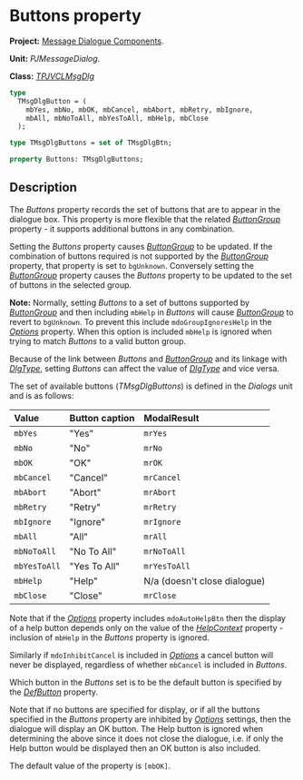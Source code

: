 # Buttons property

**Project:** [Message Dialogue Components](../API.md).

**Unit:** _PJMessageDialog_.

**Class:** _[TPJVCLMsgDlg](./TPJVCLMsgDlg.md)_

```pascal
type
  TMsgDlgButton = (
    mbYes, mbNo, mbOK, mbCancel, mbAbort, mbRetry, mbIgnore,
    mbAll, mbNoToAll, mbYesToAll, mbHelp, mbClose
  );

type TMsgDlgButtons = set of TMsgDlgBtn;

property Buttons: TMsgDlgButtons;
```

## Description

The _Buttons_ property records the set of buttons that are to appear in the dialogue box. This property is more flexible that the related _[ButtonGroup](./TPJVCLMsgDlg-ButtonGroup.md)_ property - it supports additional buttons in any combination.

Setting the _Buttons_ property causes _[ButtonGroup](./TPJVCLMsgDlg-ButtonGroup.md)_ to be updated. If the combination of buttons required is not supported by the _[ButtonGroup](./TPJVCLMsgDlg-ButtonGroup.md)_ property, that property is set to `bgUnknown`. Conversely setting the _[ButtonGroup](./TPJVCLMsgDlg-ButtonGroup.md)_ property causes the _Buttons_ property to be updated to the set of buttons in the selected group.

**Note:** Normally, setting _Buttons_ to a set of buttons supported by _[ButtonGroup](./TPJVCLMsgDlg-ButtonGroup.md)_ and then including `mbHelp` in _Buttons_ will cause _[ButtonGroup](./TPJVCLMsgDlg-ButtonGroup.md)_ to revert to `bgUnknown`. To prevent this include `mdoGroupIgnoresHelp` in the _[Options](./TPJVCLMsgDlg-Options.md)_ property. When this option is included `mbHelp` is ignored when trying to match _Buttons_ to a valid button group.

Because of the link between _Buttons_ and _[ButtonGroup](./TPJVCLMsgDlg-ButtonGroup.md)_ and its linkage with _[DlgType](./TPJVCLMsgDlg-DlgType.md)_, setting _Buttons_ can affect the value of _[DlgType](./TPJVCLMsgDlg-DlgType.md)_ and vice versa.

The set of available buttons (_TMsgDlgButtons_) is defined in the _Dialogs_ unit and is as follows:

| Value | Button caption | ModalResult |
|:------|:---------------|:------------|
| `mbYes` | "Yes" | `mrYes` |
| `mbNo` | "No" | `mrNo` |
| `mbOK` | "OK" | `mrOK` |
| `mbCancel` | "Cancel" | `mrCancel` |
| `mbAbort` | "Abort" | `mrAbort` |
| `mbRetry` | "Retry" | `mrRetry` |
| `mbIgnore` | "Ignore" | `mrIgnore` |
| `mbAll` | "All" | `mrAll` |
| `mbNoToAll` | "No To All" | `mrNoToAll` |
| `mbYesToAll` | "Yes To All" | `mrYesToAll` |
| `mbHelp` | "Help" | N/a (doesn't close dialogue) |
| `mbClose` | "Close" | `mrClose` |

Note that if the _[Options](./TPJVCLMsgDlg-Options.md)_ property includes `mdoAutoHelpBtn` then the display of a help button depends only on the value of the _[HelpContext](./TPJVCLMsgDlg-HelpContext.md)_ property - inclusion of `mbHelp` in the _Buttons_ property is ignored.

Similarly if `mdoInhibitCancel` is included in _[Options](./TPJVCLMsgDlg-Options.md)_ a cancel button will never be displayed, regardless of whether `mbCancel` is included in _Buttons_.

Which button in the _Buttons_ set is to be the default button is specified by the _[DefButton](./TPJVCLMsgDlg-DefButton.md)_ property.

Note that if no buttons are specified for display, or if all the buttons specified in the _Buttons_ property are inhibited by _[Options](./TPJVCLMsgDlg-Options.md)_ settings, then the dialogue will display an OK button. The Help button is ignored when determining the above since it does not close the dialogue, i.e. if only the Help button would be displayed then an OK button is also included.

The default value of the property is `[mbOK]`.
